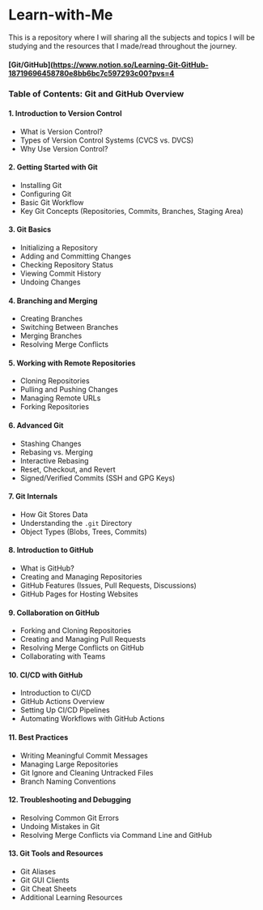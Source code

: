 # Learn-with-Me
This is a repository where I will sharing all the subjects and topics I will be studying and the resources that I made/read throughout the journey.

#### [Git/GitHub](https://www.notion.so/Learning-Git-GitHub-18719696458780e8bb6bc7c597293c00?pvs=4
### **Table of Contents: Git and GitHub Overview**

#### **1. Introduction to Version Control**
- What is Version Control?
- Types of Version Control Systems (CVCS vs. DVCS)
- Why Use Version Control?

#### **2. Getting Started with Git**
- Installing Git
- Configuring Git
- Basic Git Workflow
- Key Git Concepts (Repositories, Commits, Branches, Staging Area)

#### **3. Git Basics**
- Initializing a Repository
- Adding and Committing Changes
- Checking Repository Status
- Viewing Commit History
- Undoing Changes

#### **4. Branching and Merging**
- Creating Branches
- Switching Between Branches
- Merging Branches
- Resolving Merge Conflicts

#### **5. Working with Remote Repositories**
- Cloning Repositories
- Pulling and Pushing Changes
- Managing Remote URLs
- Forking Repositories

#### **6. Advanced Git**
- Stashing Changes
- Rebasing vs. Merging
- Interactive Rebasing
- Reset, Checkout, and Revert
- Signed/Verified Commits (SSH and GPG Keys)

#### **7. Git Internals**
- How Git Stores Data
- Understanding the `.git` Directory
- Object Types (Blobs, Trees, Commits)

#### **8. Introduction to GitHub**
- What is GitHub?
- Creating and Managing Repositories
- GitHub Features (Issues, Pull Requests, Discussions)
- GitHub Pages for Hosting Websites

#### **9. Collaboration on GitHub**
- Forking and Cloning Repositories
- Creating and Managing Pull Requests
- Resolving Merge Conflicts on GitHub
- Collaborating with Teams

#### **10. CI/CD with GitHub**
- Introduction to CI/CD
- GitHub Actions Overview
- Setting Up CI/CD Pipelines
- Automating Workflows with GitHub Actions

#### **11. Best Practices**
- Writing Meaningful Commit Messages
- Managing Large Repositories
- Git Ignore and Cleaning Untracked Files
- Branch Naming Conventions

#### **12. Troubleshooting and Debugging**
- Resolving Common Git Errors
- Undoing Mistakes in Git
- Resolving Merge Conflicts via Command Line and GitHub

#### **13. Git Tools and Resources**
- Git Aliases
- Git GUI Clients
- Git Cheat Sheets
- Additional Learning Resources
